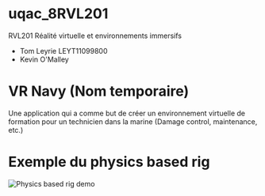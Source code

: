 # uqac_8RVL201

RVL201 Réalité virtuelle et environnements immersifs

* Tom Leyrie LEYT11099800
* Kevin O'Malley


# VR Navy (Nom temporaire)

Une application qui a comme but de créer un environnement virtuelle de formation pour un technicien dans la marine (Damage control, maintenance, etc.)



# Exemple du physics based rig

![Physics based rig demo](./GIF/demo.gif)